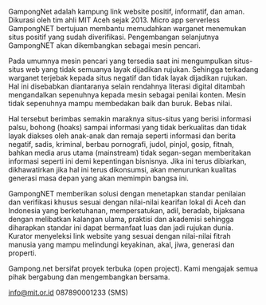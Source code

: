GampongNet adalah kampung link website positif, informatif, dan aman. Dikurasi oleh tim ahli MIT Aceh sejak 2013. Micro app serverless GampongNET bertujuan membantu memudahkan warganet menemukan situs positif yang sudah diverifikasi. Pengembangan selanjutnya GampongNET akan dikembangkan sebagai mesin pencari. 

Pada umumnya mesin pencari yang tersedia saat ini mengumpulkan situs-situs web yang tidak semuanya layak dijadikan rujukan. Sehingga terkadang warganet terjebak kepada situs negatif dan tidak layak dijadikan rujukan. Hal ini disebabkan diantaranya selain rendahnya literasi digital ditambah mengandalkan sepenuhnya kepada mesin sebagai penilai konten. Mesin tidak sepenuhnya mampu membedakan baik dan buruk. Bebas nilai. 

Hal tersebut berimbas semakin maraknya situs-situs yang berisi informasi palsu, bohong (hoaks) sampai informasi yang tidak berkualitas dan tidak layak diakses oleh anak-anak dan remaja seperti informasi dan berita negatif, sadis, kriminal, berbau pornografi, judol, pinjol, gosip, fitnah, bahkan media arus utama (mainstream) tidak segan-segan memberitakan informasi seperti ini demi kepentingan bisnisnya. Jika ini terus dibiarkan, dikhawatirkan jika hal ini terus dikonsumsi, akan menurunkan kualitas generasi masa depan yang akan memimpin bangsa ini. 

GampongNET memberikan solusi dengan menetapkan standar penilaian dan verifikasi khusus sesuai dengan nilai-nilai kearifan lokal di Aceh dan Indonesia yang berketuhanan, mempersatukan, adil, beradab, bijaksana dengan melibatkan kalangan ulama, praktisi dan akademisi sehingga diharapkan standar ini dapat bermanfaat luas dan jadi rujukan dunia. Kurator menyeleksi link website yang sesuai dengan nilai-nilai fitrah manusia yang mampu melindungi keyakinan, akal, jiwa, generasi dan properti.

Gampong.net bersifat proyek terbuka (open project). Kami mengajak semua pihak bergabung dan mengembangkan bersama.

info@mit.or.id
087890001233 (SMS)

